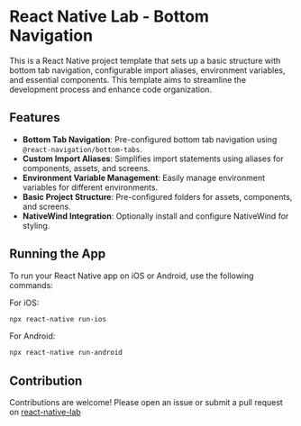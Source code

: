 # React Native Lab - Bottom Navigation

This is a React Native project template that sets up a basic structure with bottom tab navigation, configurable import aliases, environment variables, and essential components. This template aims to streamline the development process and enhance code organization.

## Features

- **Bottom Tab Navigation**: Pre-configured bottom tab navigation using `@react-navigation/bottom-tabs`.
- **Custom Import Aliases**: Simplifies import statements using aliases for components, assets, and screens.
- **Environment Variable Management**: Easily manage environment variables for different environments.
- **Basic Project Structure**: Pre-configured folders for assets, components, and screens.
- **NativeWind Integration**: Optionally install and configure NativeWind for styling.

## Running the App

To run your React Native app on iOS or Android, use the following commands:

For iOS:

```bash
npx react-native run-ios
```

For Android:

```bash
npx react-native run-android
```

## Contribution

Contributions are welcome! Please open an issue or submit a pull request on [react-native-lab](https://github.com/developer-sumit/react-native-lab/issues)
